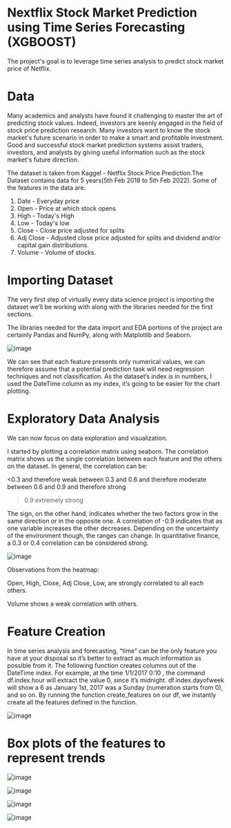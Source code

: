 # Nextflix Stock Market Prediction using Time Series Forecasting (XGBOOST)

The project's goal is to leverage time series analysis to predict stock market price of Netflix. 

# Data
Many academics and analysts have found it challenging to master the art of predicting stock values. Indeed, investors are keenly engaged in the field of stock price prediction research. Many investors want to know the stock market's future scenario in order to make a smart and profitable investment. Good and successful stock market prediction systems assist traders, investors, and analysts by giving useful information such as the stock market's future direction.

The dataset is taken from Kaggel - Netflix Stock Price Prediction.The Dataset contains data for 5 years(5th Feb 2018 to 5th Feb 2022).
Some of the features in the data are:

1. Date - Everyday price
2. Open - Price at which stock opens
3. High - Today's High
4. Low - Today's low
5. Close - Close price adjusted for splits
6. Adj Close - Adjusted close price adjusted for splits and dividend and/or capital gain distributions.
7. Volume - Volume of stocks. 


# Importing Dataset
The very first step of virtually every data science project is importing the dataset we’ll be working with along with the libraries needed for the first sections.

The libraries needed for the data import and EDA portions of the project are certainly Pandas and NumPy, along with Matplotlib and Seaborn.

![image](https://user-images.githubusercontent.com/103538049/211171335-0f87beac-042c-463f-a587-95cd3bee5700.png)


We can see that each feature presents only numerical values, we can therefore assume that a potential prediction task will need regression techniques and not classification. As the dataset’s index is in numbers, I used the DateTime column as my index, it’s going to be easier for the chart plotting. 

# Exploratory Data Analysis

We can now focus on data exploration and visualization.

I started by plotting a correlation matrix using seaborn. The correlation matrix shows us the single correlation between each feature and the others on the dataset. In general, the correlation can be:

<0.3 and therefore weak
between 0.3 and 0.6 and therefore moderate
between 0.6 and 0.9 and therefore strong
>0.9 extremely strong
>
The sign, on the other hand, indicates whether the two factors grow in the same direction or in the opposite one. A correlation of -0.9 indicates that as one variable increases the other decreases. Depending on the uncertainty of the environment though, the ranges can change. In quantitative finance, a 0.3 or 0.4 correlation can be considered strong.

![image](https://user-images.githubusercontent.com/103538049/211171476-85a136fa-01e0-45fa-b005-55517329f24b.png)

Observations from the heatmap:

Open, High, Close, Adj Close, Low, are strongly correlated to all each others. 

Volume shows a weak correlation with others. 

# Feature Creation

In time series analysis and forecasting, “time” can be the only feature you have at your disposal so it’s better to extract as much information as possible from it. The following function creates columns out of the DateTime index. For example, at the time 1/1/2017 0:10 , the command df.index.hour will extract the value 0, since it’s midnight. df.index.dayofweek will show a 6 as January 1st, 2017 was a Sunday (numeration starts from 0), and so on.
By running the function create_features on our df, we instantly create all the features defined in the function.

![image](https://user-images.githubusercontent.com/103538049/211171627-b692666e-75dc-438a-9fe6-865b6fce81d5.png)

# Box plots of the features to represent trends 

![image](https://user-images.githubusercontent.com/103538049/211171717-1b31d75c-9ce8-4a6f-bfde-dae9b10b6843.png)



![image](https://user-images.githubusercontent.com/103538049/211171815-b147ac32-91ee-4591-b7f0-11803c06bf91.png)



![image](https://user-images.githubusercontent.com/103538049/211171819-1ffabdb9-4c41-4b71-b56c-53ab94dc7a3b.png)


![image](https://user-images.githubusercontent.com/103538049/211171845-cbc1c304-07f4-44b5-ac65-cba2acf4de5d.png)




